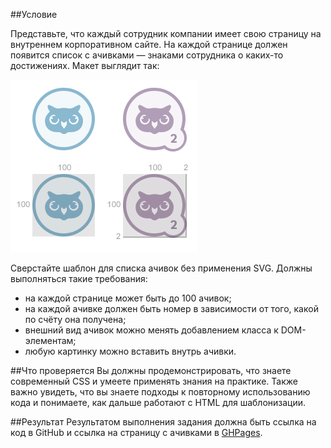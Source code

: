 ##Условие

Представьте, что каждый сотрудник компании имеет свою страницу на внутреннем корпоративном сайте. На каждой странице должен появится список с ачивками — знаками сотрудника о каких-то достижениях. Макет выглядит так:

![](template.png?raw-true)

Сверстайте шаблон для списка ачивок без применения SVG.
Должны выполняться такие требования:

  * на каждой странице может быть до 100 ачивок; 
  * на каждой ачивке должен быть номер в зависимости от того, какой по счёту она получена; 
  * внешний вид ачивок можно менять добавлением класса к DOM-элементам; 
  * любую картинку можно вставить внутрь ачивки.

##Что проверяется
Вы должны продемонстрировать, что знаете современный CSS и умеете применять знания на практике. Также важно увидеть, что вы знаете подходы к повторному использованию кода и понимаете, как дальше работают с HTML для шаблонизации.

##Результат
Результатом выполнения задания должна быть ссылка на код в GitHub и ссылка на страницу с ачивками в [GHPages](https://pages.github.com/).
